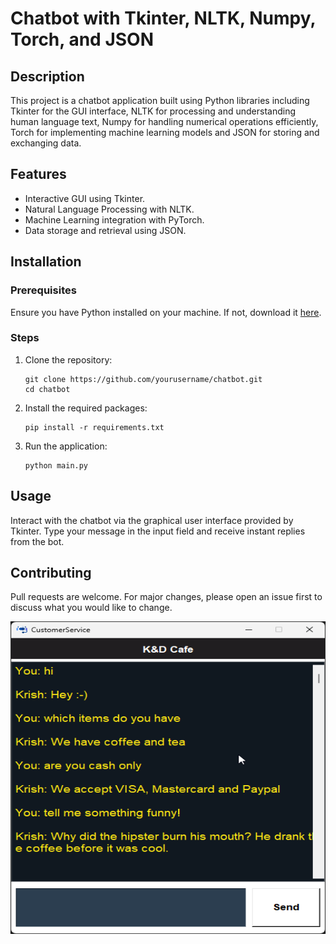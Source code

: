 


# Chatbot with Tkinter, NLTK, Numpy, Torch, and JSON

## Description
This project is a chatbot application built using Python libraries including Tkinter for the GUI interface, NLTK for processing and understanding human language text, Numpy for handling numerical operations efficiently, Torch for implementing machine learning models and JSON for storing and exchanging data.

## Features
- Interactive GUI using Tkinter.
- Natural Language Processing with NLTK.
- Machine Learning integration with PyTorch.
- Data storage and retrieval using JSON.

## Installation
### Prerequisites
Ensure you have Python installed on your machine. If not, download it [here](https://www.python.org/downloads/).

### Steps
1. Clone the repository:
   ```shell
   git clone https://github.com/yourusername/chatbot.git
   cd chatbot
   ```
2. Install the required packages:
    ```shell 
    pip install -r requirements.txt 
    ```
3. Run the application:
    ```shell 
    python main.py 
    ```

## Usage 
Interact with the chatbot via the graphical user interface provided by Tkinter. Type your message in the input field and receive instant replies from the bot.

## Contributing 
Pull requests are welcome. For major changes, please open an issue first to discuss what you would like to change.




<img src="chatbot_1/ChatBot.png" alt="Description of the image" width="1000" height="500">
